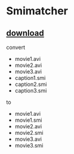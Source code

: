 Smimatcher
===========

## [download](http://dev.naver.com/projects/smimatcher/download/6504?filename=smimatcher.exe)

convert

- movie1.avi
- movie2.avi
- movie3.avi
- caption1.smi
- caption2.smi
- caption3.smi

to 

- movie1.avi
- movie1.smi
- movie2.avi
- movie2.smi
- movie3.avi
- movie3.smi
